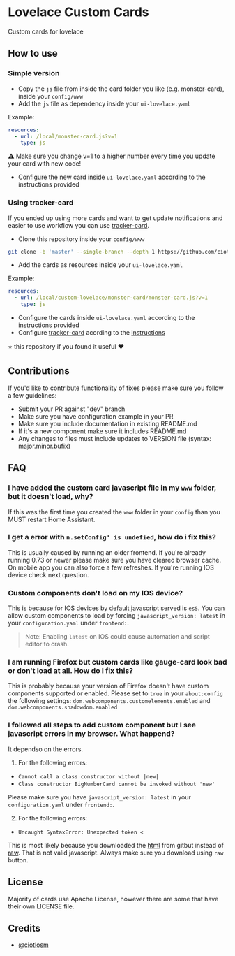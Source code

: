 # Lovelace Custom Cards
Custom cards for lovelace

## How to use

### Simple version

- Copy the `js` file from inside the card folder you like (e.g. monster-card), inside your `config/www`
- Add the `js` file as dependency inside your `ui-lovelace.yaml`

Example:

```yaml
resources:
  - url: /local/monster-card.js?v=1
    type: js
```

⚠️ Make sure you change v=1 to a higher number every time you update your card with new code!

- Configure the new card inside `ui-lovelace.yaml` according to the instructions provided

### Using tracker-card

If you ended up using more cards and want to get update notifications and easier to use workflow you can use [tracker-card](https://github.com/custom-cards/tracker-card).

- Clone this repository inside your `config/www`

```bash
git clone -b 'master' --single-branch --depth 1 https://github.com/ciotlosm/custom-lovelace.git
```

- Add the cards as resources inside your `ui-lovelace.yaml`

Example:

```yaml
resources:
  - url: /local/custom-lovelace/monster-card/monster-card.js?v=1
    type: js
```

- Configure the cards inside `ui-lovelace.yaml` according to the instructions provided
- Configure [tracker-card](https://github.com/custom-cards/tracker-card) acording to the [instructions](https://github.com/custom-cards/tracker-card/blob/master/README.md)


⭐️ this repository if you found it useful ❤️

## Contributions

If you'd like to contribute functionality of fixes please make sure you follow a few guidelines:
- Submit your PR against "dev" branch
- Make sure you have configuration example in your PR
- Make sure you include documentation in existing README.md
- If it's a new component make sure it includes README.md
- Any changes to files must include updates to VERSION file (syntax: major.minor.bufix)

## FAQ

### I have added the custom card javascript file in my `www` folder, but it doesn't load, why?
If this was the first time you created the `www` folder in your `config` than you MUST restart Home Assistant.

### I get a error with `n.setConfig' is undefied`, how do i fix this?
This is usually caused by running an older frontend. If you're already running 0.73 or newer please make sure you  have cleared browser cache. On mobile app you can also force a few refreshes. If you're running IOS device check next question.

### Custom components don't load on my IOS device?
This is because for IOS devices by default javascript served is `es5`. You can allow custom components to load by forcing `javascript_version: latest` in your `configuration.yaml` under `frontend:`. 

> Note: Enabling `latest` on IOS could cause automation and script editor to crash.

### I am running Firefox but custom cards like gauge-card look bad or don't load at all. How do I fix this?

This is probably because your version of Firefox doesn't have custom components supported or enabled. Please set to `true` in your `about:config` the following settings: `dom.webcomponents.customelements.enabled` and `dom.webcomponents.shadowdom.enabled`

### I followed all steps to add custom component but I see javascript errors in my browser. What happend?

It dependso on the errors. 

1. For the following errors:
  - `Cannot call a class constructor without |new|`
  - `Class constructor BigNumberCard cannot be invoked without 'new'`

Please make sure you have `javascript_version: latest` in your `configuration.yaml` under `frontend:`.

2. For the following errors:
  - `Uncaught SyntaxError: Unexpected token <`

This is most likely because you downloaded the [html](https://github.com/ciotlosm/custom-lovelace/blob/master/gauge-card/gauge-card.js) from gitbut instead of [raw](https://raw.githubusercontent.com/ciotlosm/custom-lovelace/master/gauge-card/gauge-card.js). That is not valid javascript. Always make sure you download using `raw` button.

## License
Majority of cards use Apache License, however there are some that have their own LICENSE file.

## Credits
- [@ciotlosm](https://github.com/ciotlosm)